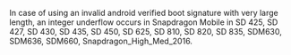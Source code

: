 In case of using an invalid android verified boot signature with very large length, an integer underflow occurs in Snapdragon Mobile in SD 425, SD 427, SD 430, SD 435, SD 450, SD 625, SD 810, SD 820, SD 835, SDM630, SDM636, SDM660, Snapdragon_High_Med_2016.